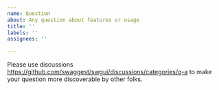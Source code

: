 ```yaml
---
name: Question
about: Any question about features or usage
title: ''
labels: ''
assignees: ''

---
```


Please use discussions https://github.com/swaggest/swgui/discussions/categories/q-a to make your question more discoverable by other folks.
